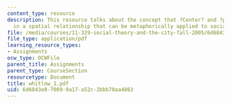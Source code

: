 ```yaml
---
content_type: resource
description: This resource talks about the concept that ?Center? and ?periphery? exist
  in a spatial relationship that can be metaphorically applied to social relationships.
file: /media/courses/11-329-social-theory-and-the-city-fall-2005/6d6843e870899a17a52c2bbb70aa4863_whitlow_1.pdf
file_type: application/pdf
learning_resource_types:
- Assignments
ocw_type: OCWFile
parent_title: Assignments
parent_type: CourseSection
resourcetype: Document
title: whitlow_1.pdf
uid: 6d6843e8-7089-9a17-a52c-2bbb70aa4863
---
```

